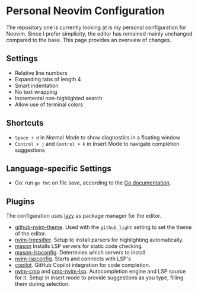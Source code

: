 # Personal Neovim Configuration

The repository one is currently looking at is my personal configuration for Neovim.
Since I prefer simplicity, the editor has remained mainly unchanged compared to the base.
This page provides an overview of changes.


## Settings

- Relative line numbers
- Expanding tabs of length 4
- Smart indentation
- No text wrapping
- Incremental non-highlighted search
- Allow use of terminal colors


## Shortcuts

- `Space + d` in Normal Mode to show diagnostics in a floating window
- `Control + j` and `Control + k` in Insert Mode to navigate completion suggestions


## Language-specific Settings

- Go: run `go fmt` on file save, according to the [Go documentation](https://go.dev/gopls/editor/vim).


## Plugins

The configuration uses [lazy](https://github.com/folke/lazy.nvim) as package manager for the editor.

- [github-nvim-theme](https://github.com/projekt0n/github-nvim-theme).
  Used with the `github_light` setting to set the theme of the editor.
- [nvim-treesitter](https://github.com/nvim-treesitter/nvim-treesitter).
  Setup to install parsers for highlighting automatically.
- [mason](https://github.com/mason-org/mason.nvim)
  Installs LSP servers for static code checking.
- [mason-lspconfig](https://github.com/mason-org/mason-lspconfig.nvim).
  Determines which servers to install
- [nvim-lspconfig](https://github.com/neovim/nvim-lspconfig).
  Starts and connects with LSP's
- [copilot](https://github.com/github/copilot.vim).
  GitHub Copilot integration for code completion.
- [nvim-cmp](https://github.com/hrsh7th/nvim-cmp) and [cmp-nvim-lsp](https://github.com/hrsh7th/cmp-nvim-lsp).
  Autocompletion engine and LSP source for it.
  Setup in insert mode to provide suggestions as you type, filling them during selection.
